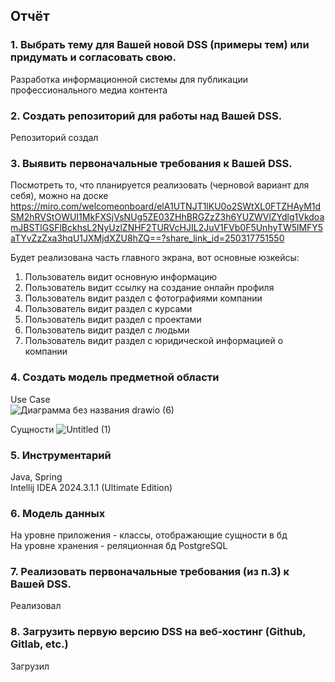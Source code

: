 ## Отчёт
### 1. Выбрать тему для Вашей новой DSS (примеры тем) или придумать и согласовать свою.
Разработка информационной системы для публикации профессионального медиа контента

### 2. Создать репозиторий для работы над Вашей DSS.
Репозиторий создал

### 3. Выявить первоначальные требования к Вашей DSS.

Посмотреть то, что планируется реализовать (черновой вариант для себя), можно на доске
https://miro.com/welcomeonboard/elA1UTNJT1lKU0o2SWtXL0FTZHAyM1dSM2hRVStOWUI1MkFXSjVsNUg5ZE03ZHhBRGZzZ3h6YUZWVlZYdlg1VkdoamJBSTlGSFlBckhsL2NyUzlZNHF2TURVcHJIL2JuV1FVb0F5UnhyTW5lMFY5aTYvZzZxa3hqU1JXMjdXZU8hZQ==?share_link_id=250317751550

Будет реализована часть главного экрана, вот основные юзкейсы:

1) Пользователь видит основную информацию
2) Пользователь видит ссылку на создание онлайн профиля
3) Пользователь видит раздел с фотографиями компании
4) Пользователь видит раздел с курсами
5) Пользователь видит раздел с проектами
6) Пользователь видит раздел с людьми
7) Пользователь видит раздел с юридической информацией о компании

### 4. Создать модель предметной области

Use Case  
![Диаграмма без названия drawio (6)](https://github.com/user-attachments/assets/183d3e92-3800-4a05-b2da-4732d7ce4f1b)

Сущности
![Untitled (1)](https://github.com/user-attachments/assets/3ae95851-cbf1-4e54-b692-78b82917b25a)



### 5. Инструментарий
Java, Spring  
Intellij IDEA 2024.3.1.1 (Ultimate Edition)

### 6. Модель данных
На уровне приложения - классы, отображающие сущности в бд  
На уровне хранения - реляционная бд PostgreSQL

### 7. Реализовать первоначальные требования (из п.3) к Вашей DSS.
Реализовал

### 8. Загрузить первую версию DSS на веб-хостинг (Github, Gitlab, etc.)
Загрузил
